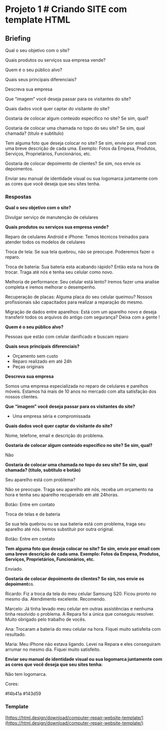 # Projeto 1 # Criando SITE com template HTML

## Briefing

Qual o seu objetivo com o site?

Quais produtos ou serviços sua empresa vende?

Quem é o seu público alvo?

Quais seus principais diferenciais?

Descreva sua empresa

Que “imagem” você deseja passar para os visitantes do site?

Quais dados você quer captar do visitante do site?

Gostaria de colocar algum conteúdo especifico no site? Se sim, qual?

Gostaria de colocar uma chamada no topo do seu site? Se sim, qual chamada? (titulo e subtítulo)

Tem alguma foto que deseja colocar no site? Se sim, envie por email com uma breve descrição de cada uma. Exemplo: Fotos da Empesa, Produtos, Serviços, Proprietários, Funcionários, etc.

Gostaria de colocar depoimento de clientes? Se sim, nos envie os depoimentos.

Enviar seu manual de identidade visual ou sua logomarca juntamente com as cores que você deseja que seu sites tenha.

### Respostas

**Qual o seu objetivo com o site?**

Divulgar serviço de manutenção de celulares

**Quais produtos ou serviços sua empresa vende?**

Reparo de celulares Android e iPhone: Temos técnicos treinados para atender todos os modelos de celulares

Troca de tela: Se sua tela quebrou, não se preocupe. Poderemos fazer o reparo.

Troca de bateria: Sua bateria esta acabando rápido? Então esta na hora de trocar. Traga até nós e tenha seu celular como novo.

Melhoria de performance: Seu celular está lento? Iremos fazer uma analise completa e iremos melhorar o desempenho.

Recuperação de placas: Alguma placa do seu celular queimou? Nossos profissionais são capacitados para realizar a reparação do mesmo.

Migração de dados entre aparelhos: Está com um aparelho novo e deseja transferir todos os arquivos do antigo com segurança? Deixa com a gente !

**Quem é o seu público alvo?**

Pessoas que estão com celular danificado e buscam reparo

**Quais seus principais diferenciais?**

- Orçamento sem custo
- Reparo realizado em até 24h
- Peças originais

**Descreva sua empresa**

Somos uma empresa especializada no reparo de celulares e parelhos móveis. Estamos há mais de 10 anos no mercado com alta satisfação dos nossos clientes.

**Que “imagem” você deseja passar para os visitantes do site?**

- Uma empresa séria e compromissada

**Quais dados você quer captar do visitante do site?**

Nome, telefone, email e descrição do problema.

**Gostaria de colocar algum conteúdo especifico no site? Se sim, qual?**

Não

**Gostaria de colocar uma chamada no topo do seu site? Se sim, qual chamada? (titulo, subtítulo e botão)**

Seu aparelho está com problema?

Não se preocupe. Traga seu aparelho até nós, receba um orçamento na hora e tenha seu aparelho recuperado em até 24horas.

Botão: Entre em contato

Troca de telas e de bateria

Se sua tela quebrou ou se sua bateria está com problema, traga seu aparelho até nós. Iremos substituir por outra original.

Botão: Entre em contato

**Tem alguma foto que deseja colocar no site? Se sim, envie por email com uma breve descrição de cada uma. Exemplo: Fotos da Empesa, Produtos, Serviços, Proprietários, Funcionários, etc.**

Enviado.

**Gostaria de colocar depoimento de clientes? Se sim, nos envie os depoiment**os.

Ricardo: Fiz a troca da tela do meu celular Samsung S20. Ficou pronto no mesmo dia. Atendimento excelente. Recomendo.

Marcelo: Já tinha levado meu celular em outras assistências e nenhuma tinha resolvido o problema. A Repara foi a única que conseguiu resolver. Muito obrigado pelo trabalho de vocês.

Ana: Trocaram a bateria do meu celular na hora. Fiquei muito satisfeita com resultado.

Maria: Meu iPhone não estava ligando. Levei na Repara e eles conseguiram arrumar no mesmo dia. Fiquei muito satisfeito.

**Enviar seu manual de identidade visual ou sua logomarca juntamente com as cores que você deseja que seu sites tenha:**

Não tem logomarca.

Cores:

#f4b41a
#143d59

### Template

[https://html.design/download/computer-repair-website-template/](https://html.design/download/computer-repair-website-template/)
